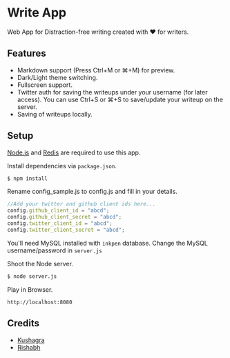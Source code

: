 Write App
=========

Web App for Distraction-free writing created with ♥ for writers. 

Features
-----

- Markdown support (Press Ctrl+M or ⌘+M) for preview.
- Dark/Light theme switching.
- Fullscreen support.
- Twitter auth for saving the writeups under your username (for later access). You can use Ctrl+S or ⌘+S to save/update your writeup on the server.
- Saving of writeups locally.

Setup
-----

[Node.js](http://nodejs.org/) and [Redis](http://redis.io) are required to use this app.

Install dependencies via `package.json`.

```bash
$ npm install
```

Rename config_sample.js to config.js and fill in your details.

```js
//Add your twitter and github client ids here...
config.github_client_id = "abcd";
config.github_client_secret = "abcd";
config.twitter_client_id = "abcd";
config.twitter_client_secret = "abcd";
```

You'll need MySQL installed with `inkpen` database. Change the MySQL username/password in `server.js`

Shoot the Node server.

```bash
$ node server.js
```

Play in Browser.

```text
http://localhost:8080
```

Credits
-------

- [Kushagra](http://twitter.com/solitarydesigns)
- [Rishabh](http://twitter.com/_rishabhp)
